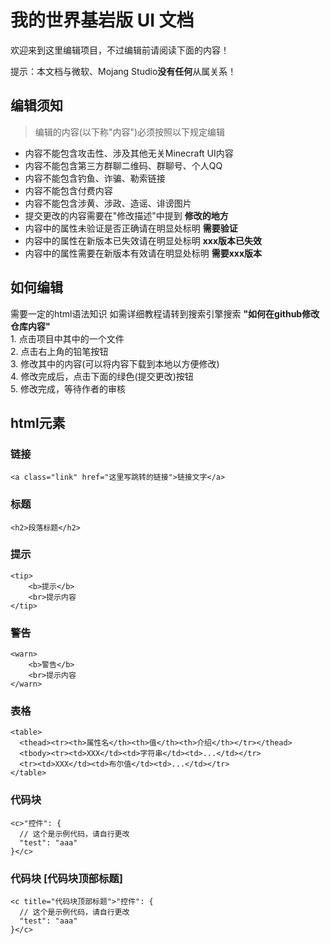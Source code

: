 # 我的世界基岩版 UI 文档
欢迎来到这里编辑项目，不过编辑前请阅读下面的内容！

提示：本文档与微软、Mojang Studio**没有任何**从属关系！

## 编辑须知
> 编辑的内容(以下称"内容")必须按照以下规定编辑

- 内容不能包含攻击性、涉及其他无关Minecraft UI内容
- 内容不能包含第三方群聊二维码、群聊号、个人QQ
- 内容不能包含钓鱼、诈骗、勒索链接
- 内容不能包含付费内容
- 内容不能包含涉黄、涉政、造谣、诽谤图片
- 提交更改的内容需要在"修改描述"中提到 **修改的地方**
- 内容中的属性未验证是否正确请在明显处标明 **需要验证**
- 内容中的属性在新版本已失效请在明显处标明 **xxx版本已失效**
- 内容中的属性需要在新版本有效请在明显处标明 **需要xxx版本**

## 如何编辑
需要一定的html语法知识
如需详细教程请转到搜索引擎搜索 **"如何在github修改仓库内容"**
<br>1. 点击项目中其中的一个文件
<br>2. 点击右上角的铅笔按钮
<br>3. 修改其中的内容(可以将内容下载到本地以方便修改)
<br>4. 修改完成后，点击下面的绿色(提交更改)按钮
<br>5. 修改完成，等待作者的审核

## html元素

### 链接
```
<a class="link" href="这里写跳转的链接">链接文字</a>
```

### 标题
```
<h2>段落标题</h2>
```

### 提示
```
<tip>
    <b>提示</b>
    <br>提示内容
</tip>
```

### 警告
```
<warn>
    <b>警告</b>
    <br>提示内容
</warn>
```

### 表格
```
<table>
  <thead><tr><th>属性名</th><th>值</th><th>介绍</th></tr></thead>
  <tbody><tr><td>XXX</td><td>字符串</td><td>...</td></tr>
  <tr><td>XXX</td><td>布尔值</td><td>...</td></tr>
</table>
```


### 代码块
```
<c>"控件": {
  // 这个是示例代码，请自行更改
  "test": "aaa"
}</c>
```


### 代码块 [代码块顶部标题]
```
<c title="代码块顶部标题">"控件": {
  // 这个是示例代码，请自行更改
  "test": "aaa"
}</c>
```

